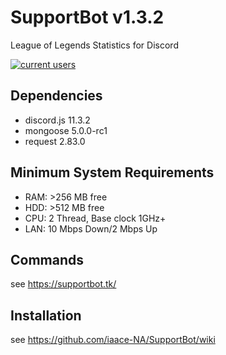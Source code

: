 # SupportBot v1.3.2
League of Legends Statistics for Discord

<a href="https://discord.gg/MTqDXvB" target="_blank" rel="noopener"><img src="https://discordapp.com/api/guilds/384552678161645568/embed.png" alt="current users" /></a>
## Dependencies
- discord.js 11.3.2
- mongoose 5.0.0-rc1
- request 2.83.0
## Minimum System Requirements
- RAM: >256 MB free
- HDD: >512 MB free
- CPU: 2 Thread, Base clock 1GHz+
- LAN: 10 Mbps Down/2 Mbps Up
## Commands
see https://supportbot.tk/
## Installation
see https://github.com/iaace-NA/SupportBot/wiki
